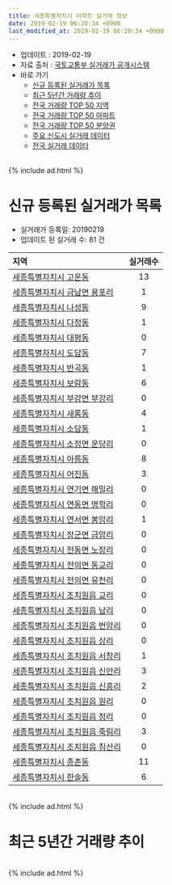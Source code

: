 ```yaml
---
title: 세종특별자치시 아파트 실거래 정보
date: 2019-02-19 06:20:34 +0900
last_modified_at: 2019-02-19 06:20:34 +0900
---
```


* 업데이트 : 2019-02-19
* 자료 출처 : [국토교통부 실거래가 공개시스템](http://rt.molit.go.kr)
* 바로 가기
    * [신규 등록된 실거래가 목록](#신규-등록된-실거래가-목록)
    * [최근 5년간 거래량 추이](#최근-5년간-거래량-추이)
    * [전국 거래량 TOP 50 지역](https://ayogom.github.io/apt-trade-info/최근-3개월-전국에서-가장-거래가-많이-발생한-지역)
    * [전국 거래량 TOP 50 아파트](https://ayogom.github.io/apt-trade-info/최근-3개월-전국에서-가장-거래가-많이-발생한-아파트)
    * [전국 거래량 TOP 50 분양권](https://ayogom.github.io/apt-trade-info/최근-3개월-전국에서-가장-거래가-많이-발생한-분양권)
    * [주요 신도시 실거래 데이터](https://ayogom.github.io/apt-trade-info/주요-신도시)
    * [전국 실거래 데이터](https://ayogom.github.io/apt-trade-info/전국)

<br>
{% include ad.html %}
<br>

# 신규 등록된 실거래가 목록
* 실거래가 등록일: 20190219
* 업데이트 된 실거래 수: 81 건


|지역|실거래수|
|:---|:---:|
|[세종특별자치시 고운동](https://ayogom.github.io/apt-trade-info/세종특별자치시-고운동)|13|
|[세종특별자치시 금남면 용포리](https://ayogom.github.io/apt-trade-info/세종특별자치시-금남면-용포리)|1|
|[세종특별자치시 나성동](https://ayogom.github.io/apt-trade-info/세종특별자치시-나성동)|9|
|[세종특별자치시 다정동](https://ayogom.github.io/apt-trade-info/세종특별자치시-다정동)|1|
|[세종특별자치시 대평동](https://ayogom.github.io/apt-trade-info/세종특별자치시-대평동)|0|
|[세종특별자치시 도담동](https://ayogom.github.io/apt-trade-info/세종특별자치시-도담동)|7|
|[세종특별자치시 반곡동](https://ayogom.github.io/apt-trade-info/세종특별자치시-반곡동)|1|
|[세종특별자치시 보람동](https://ayogom.github.io/apt-trade-info/세종특별자치시-보람동)|6|
|[세종특별자치시 부강면 부강리](https://ayogom.github.io/apt-trade-info/세종특별자치시-부강면-부강리)|0|
|[세종특별자치시 새롬동](https://ayogom.github.io/apt-trade-info/세종특별자치시-새롬동)|4|
|[세종특별자치시 소담동](https://ayogom.github.io/apt-trade-info/세종특별자치시-소담동)|1|
|[세종특별자치시 소정면 운당리](https://ayogom.github.io/apt-trade-info/세종특별자치시-소정면-운당리)|0|
|[세종특별자치시 아름동](https://ayogom.github.io/apt-trade-info/세종특별자치시-아름동)|8|
|[세종특별자치시 어진동](https://ayogom.github.io/apt-trade-info/세종특별자치시-어진동)|3|
|[세종특별자치시 연기면 해밀리](https://ayogom.github.io/apt-trade-info/세종특별자치시-연기면-해밀리)|0|
|[세종특별자치시 연동면 명학리](https://ayogom.github.io/apt-trade-info/세종특별자치시-연동면-명학리)|0|
|[세종특별자치시 연서면 봉암리](https://ayogom.github.io/apt-trade-info/세종특별자치시-연서면-봉암리)|1|
|[세종특별자치시 장군면 금암리](https://ayogom.github.io/apt-trade-info/세종특별자치시-장군면-금암리)|0|
|[세종특별자치시 전동면 노장리](https://ayogom.github.io/apt-trade-info/세종특별자치시-전동면-노장리)|0|
|[세종특별자치시 전의면 동교리](https://ayogom.github.io/apt-trade-info/세종특별자치시-전의면-동교리)|0|
|[세종특별자치시 전의면 유천리](https://ayogom.github.io/apt-trade-info/세종특별자치시-전의면-유천리)|0|
|[세종특별자치시 조치원읍 교리](https://ayogom.github.io/apt-trade-info/세종특별자치시-조치원읍-교리)|0|
|[세종특별자치시 조치원읍 남리](https://ayogom.github.io/apt-trade-info/세종특별자치시-조치원읍-남리)|0|
|[세종특별자치시 조치원읍 번암리](https://ayogom.github.io/apt-trade-info/세종특별자치시-조치원읍-번암리)|0|
|[세종특별자치시 조치원읍 상리](https://ayogom.github.io/apt-trade-info/세종특별자치시-조치원읍-상리)|0|
|[세종특별자치시 조치원읍 서창리](https://ayogom.github.io/apt-trade-info/세종특별자치시-조치원읍-서창리)|1|
|[세종특별자치시 조치원읍 신안리](https://ayogom.github.io/apt-trade-info/세종특별자치시-조치원읍-신안리)|3|
|[세종특별자치시 조치원읍 신흥리](https://ayogom.github.io/apt-trade-info/세종특별자치시-조치원읍-신흥리)|2|
|[세종특별자치시 조치원읍 원리](https://ayogom.github.io/apt-trade-info/세종특별자치시-조치원읍-원리)|0|
|[세종특별자치시 조치원읍 정리](https://ayogom.github.io/apt-trade-info/세종특별자치시-조치원읍-정리)|0|
|[세종특별자치시 조치원읍 죽림리](https://ayogom.github.io/apt-trade-info/세종특별자치시-조치원읍-죽림리)|3|
|[세종특별자치시 조치원읍 침산리](https://ayogom.github.io/apt-trade-info/세종특별자치시-조치원읍-침산리)|0|
|[세종특별자치시 종촌동](https://ayogom.github.io/apt-trade-info/세종특별자치시-종촌동)|11|
|[세종특별자치시 한솔동](https://ayogom.github.io/apt-trade-info/세종특별자치시-한솔동)|6|


<br>
{% include ad.html %}
<br>

# 최근 5년간 거래량 추이


<div style="width:100%;">
    <canvas id="deal_progress" height="200"></canvas>
</div>

<script>
new Chart(document.getElementById("deal_progress"), {
    type: 'line',
    data: {
        labels: ['201402','201403','201404','201405','201406','201407','201408','201409','201410','201411','201412','201501','201502','201503','201504','201505','201506','201507','201508','201509','201510','201511','201512','201601','201602','201603','201604','201605','201606','201607','201608','201609','201610','201611','201612','201701','201702','201703','201704','201705','201706','201707','201708','201709','201710','201711','201712','201801','201802','201803','201804','201805','201806','201807','201808','201809','201810','201811','201812','201901','201902'],
        datasets: [{
            label: '매매',
            pointRadius: 1,
            data: [126, 115, 99, 68, 78, 74, 85, 101, 135, 84, 98, 131, 112, 181, 164, 180, 165, 164, 147, 168, 217, 178, 170, 166, 161, 287, 246, 209, 298, 276, 354, 322, 487, 356, 276, 236, 323, 324, 333, 478, 768, 553, 245, 192, 182, 195, 251, 361, 462, 620, 365, 392, 286, 220, 233, 290, 304, 291, 396, 291, 43],
            borderColor: "rgba(255, 201, 14, 1)",
            backgroundColor: "rgba(255, 201, 14, 0.5)",
            fill: false,
            lineTension: 0
        },{
            label: '전월세',
            pointRadius: 1,
            data: [191, 152, 119, 128, 169, 290, 591, 440, 463, 499, 408, 612, 481, 458, 352, 344, 291, 387, 431, 411, 517, 451, 542, 605, 475, 401, 325, 298, 400, 424, 519, 542, 647, 545, 738, 706, 772, 638, 535, 520, 533, 596, 599, 733, 623, 853, 739, 756, 621, 629, 433, 491, 539, 598, 657, 562, 628, 571, 649, 601, 212],
            borderColor: "rgba(0, 141, 185, 1)",
            backgroundColor: "rgba(0, 141, 185, 0.5)",
            fill: false,
            lineTension: 0
        }
        ]
    },
    options: {
        responsive: true,
        title: {
            display: false
        },
        tooltips: {
            mode: 'index',
            intersect: false
        },
        hover: {
            mode: 'nearest',
            intersect: true
        },
        scales: {
            xAxes: [{
                display: true,
                scaleLabel: {
                    display: true,
                    labelString: '년/월'
                }
            }],
            yAxes: [{
                display: true,
                ticks: {
                    suggestedMin: 0,
                },
                scaleLabel: {
                    display: true,
                    labelString: '실거래 수'
                }
            }]
        }
    }
});

</script>


<br>
{% include ad.html %}
<br>

